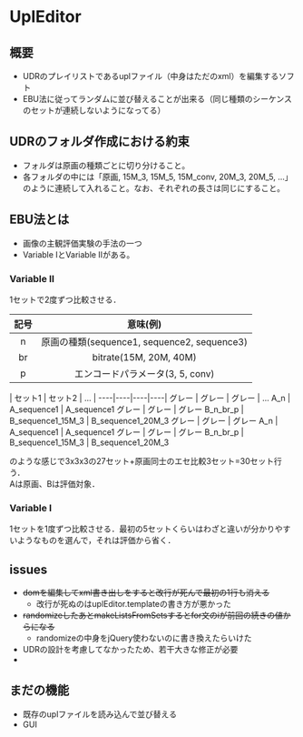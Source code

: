 # UplEditor
## 概要
 - UDRのプレイリストであるuplファイル（中身はただのxml）を編集するソフト
 - EBU法に従ってランダムに並び替えることが出来る（同じ種類のシーケンスのセットが連続しないようになってる）

## UDRのフォルダ作成における約束
 - フォルダは原画の種類ごとに切り分けること。
 - 各フォルダの中には「原画, 15M\_3, 15M\_5, 15M\_conv, 20M\_3, 20M\_5, ...」のように連続して入れること。なお、それぞれの長さは同じにすること。

## EBU法とは
 - 画像の主観評価実験の手法の一つ
 - Variable ⅠとVariable Ⅱがある。

### Variable Ⅱ
1セットで2度ずつ比較させる．

記号|意味(例)
:---:|:---:
n|原画の種類(sequence1, sequence2, sequence3)
br|bitrate(15M, 20M, 40M)
p|エンコードパラメータ(3, 5, conv)
 
  | セット1 | セット2 | … |
----|----|----|----|
グレー  | グレー | グレー | …
A_n  | A_sequence1 | A_sequence1 
グレー  | グレー | グレー
B\_n\_br\_p  | B\_sequence1\_15M\_3 | B\_sequence1\_20M\_3
グレー  | グレー | グレー
A_n  | A_sequence1 | A_sequence1
グレー  | グレー | グレー
B\_n\_br\_p  | B\_sequence1\_15M\_3 | B\_sequence1\_20M\_3

のような感じで3x3x3の27セット+原画同士のエセ比較3セット=30セット行う．  
Aは原画、Bは評価対象．

### Variable Ⅰ
1セットを1度ずつ比較させる．最初の5セットくらいはわざと違いが分かりやすいようなものを選んで，それは評価から省く．


## issues
 - <del>domを編集してxml書き出しをすると改行が死んで最初の1行も消える</del>
 	- 改行が死ぬのはuplEditor.templateの書き方が悪かった
 - <del>randomizeしたあとmakeListsFromSetsするとfor文のiが前回の続きの値からになる</del>
 	- randomizeの中身をjQuery使わないのに書き換えたらいけた
 - UDRの設計を考慮してなかったため、若干大きな修正が必要
 - 

## まだの機能
 - 既存のuplファイルを読み込んで並び替える
 - GUI